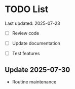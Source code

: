 # TODO List

Last updated: 2025-07-23

- [ ] Review code
- [ ] Update documentation
- [ ] Test features


## Update 2025-07-30
- Routine maintenance

<!-- Last updated: 2025-08-01 -->